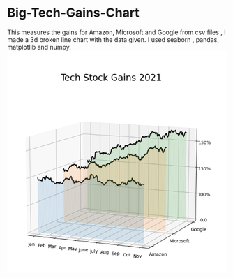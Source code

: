 # Big-Tech-Gains-Chart
This measures the gains for Amazon, Microsoft and Google from csv files , I made a 3d broken line chart with the data given. 
I used seaborn , pandas, matplotlib and numpy.
<br>
<img src= "https://github.com/alexxei4/Big-Tech-Gains-Chart/blob/main/BigTechGains_Image.PNG"/>
